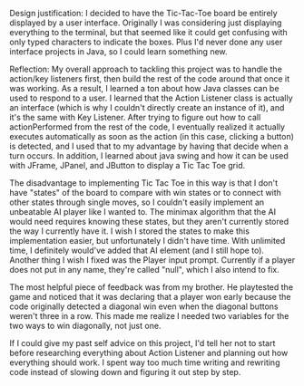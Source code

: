 Design justification:
I decided to have the Tic-Tac-Toe board be entirely displayed by a user interface. Originally I was considering just displaying everything to the terminal, but that seemed like it could get confusing with only typed characters to indicate the boxes. Plus I'd never done any user interface projects in Java, so I could learn something new.

Reflection:
My overall approach to tackling this project was to handle the action/key listeners first, then build the rest of the code around that once it was working. As a result, I learned a ton about how Java classes can be used to respond to a user. I learned that the Action Listener class is actually an interface (which is why I couldn't directly create an instance of it), and it's the same with Key Listener. After trying to figure out how to call actionPerformed from the rest of the code, I eventually realized it actually executes automatically as soon as the action (in this case, clicking a button) is detected, and I used that to my advantage by having that decide when a turn occurs. In addition, I learned about java swing and how it can be used with JFrame, JPanel, and JButton to display a Tic Tac Toe grid.

The disadvantage to implementing Tic Tac Toe in this way is that I don't have "states" of the board to compare with win states or to connect with other states through single moves, so I couldn't easily implement an unbeatable AI player like I wanted to. The minimax algorithm that the AI would need requires knowing these states, but they aren't currently stored the way I currently have it. I wish I stored the states to make this implementation easier, but unfortunately I didn't have time. With unlimited time, I definitely would've added that AI element (and I still hope to). Another thing I wish I fixed was the Player input prompt. Currently if a player does not put in any name, they're called "null", which I also intend to fix.

The most helpful piece of feedback was from my brother. He playtested the game and noticed that it was declaring that a player won early because the code originally detected a diagonal win even when the diagonal buttons weren't three in a row. This made me realize I needed two variables for the two ways to win diagonally, not just one.

If I could give my past self advice on this project, I'd tell her not to start before researching everything about Action Listener and planning out how everything should work. I spent way too much time writing and rewriting code instead of slowing down and figuring it out step by step.